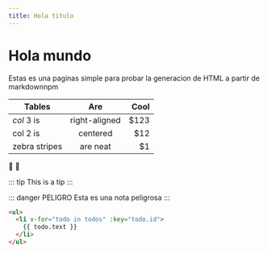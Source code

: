 ```yaml
--- 
title: Hola titulo
---
```


# Hola mundo

Estas es una paginas simple para probar la generacion de HTML a partir de markdownnpm

| Tables        | Are           | Cool  |
| ------------- |:-------------:| -----:|
| *col* 3 is      | right-aligned |  $123 |
| col 2 is      | centered      |   $12 |
| zebra stripes | are neat      |    $1 |

:tada: :100:

::: tip
This is a tip
:::

::: danger PELIGRO
Esta es una nota peligrosa
:::

```html
<ul>
  <li v-for="todo in todos" :key="todo.id">
    {{ todo.text }}
  </li>
</ul>
```